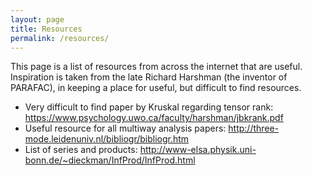 ```yaml
---
layout: page
title: Resources
permalink: /resources/
---
```


This page is a list of resources from across the internet that are useful. Inspiration is taken from the late Richard Harshman (the inventor of PARAFAC), in keeping a place for useful, but difficult to find resources.

* Very difficult to find paper by Kruskal regarding tensor rank: https://www.psychology.uwo.ca/faculty/harshman/jbkrank.pdf
* Useful resource for all multiway analysis papers: http://three-mode.leidenuniv.nl/bibliogr/bibliogr.htm
* List of series and products: http://www-elsa.physik.uni-bonn.de/~dieckman/InfProd/InfProd.html
